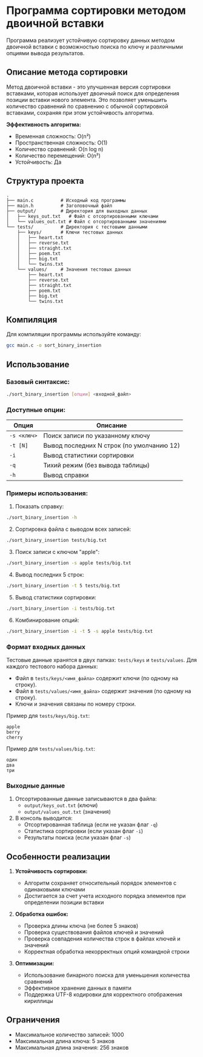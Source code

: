 # Программа сортировки методом двоичной вставки

Программа реализует устойчивую сортировку данных методом двоичной вставки с возможностью поиска по ключу и различными опциями вывода результатов.

## Описание метода сортировки

Метод двоичной вставки - это улучшенная версия сортировки вставками, которая использует двоичный поиск для определения позиции вставки нового элемента. Это позволяет уменьшить количество сравнений по сравнению с обычной сортировкой вставками, сохраняя при этом устойчивость алгоритма.

**Эффективность алгоритма:**
- Временная сложность: O(n²)
- Пространственная сложность: O(1)
- Количество сравнений: O(n log n)
- Количество перемещений: O(n²)
- Устойчивость: Да

## Структура проекта

```
.
├── main.c          # Исходный код программы
├── main.h          # Заголовочный файл
├── output/         # Директория для выходных данных
│   ├── keys_out.txt   # Файл с отсортированными ключами
│   └── values_out.txt # Файл с отсортированными значениями
└── tests/          # Директория с тестовыми данными
    ├── keys/       # Ключи тестовых данных
    │   ├── heart.txt
    │   ├── reverse.txt
    │   ├── straight.txt
    │   ├── poem.txt
    │   ├── big.txt
    │   └── twins.txt
    └── values/     # Значения тестовых данных
        ├── heart.txt
        ├── reverse.txt
        ├── straight.txt
        ├── poem.txt
        ├── big.txt
        └── twins.txt
```

## Компиляция

Для компиляции программы используйте команду:
```bash
gcc main.c -o sort_binary_insertion
```

## Использование

### Базовый синтаксис:
```bash
./sort_binary_insertion [опции] <входной_файл>
```

### Доступные опции:

| Опция | Описание |
|-------|----------|
| `-s <ключ>` | Поиск записи по указанному ключу |
| `-t [N]` | Вывод последних N строк (по умолчанию 12) |
| `-i` | Вывод статистики сортировки |
| `-q` | Тихий режим (без вывода таблицы) |
| `-h` | Вывод справки |

### Примеры использования:

1. Показать справку:
```bash
./sort_binary_insertion -h
```

2. Сортировка файла с выводом всех записей:
```bash
./sort_binary_insertion tests/big.txt
```

3. Поиск записи с ключом "apple":
```bash
./sort_binary_insertion -s apple tests/big.txt
```

4. Вывод последних 5 строк:
```bash
./sort_binary_insertion -t 5 tests/big.txt
```

5. Вывод статистики сортировки:
```bash
./sort_binary_insertion -i tests/big.txt
```

6. Комбинирование опций:
```bash
./sort_binary_insertion -i -t 5 -s apple tests/big.txt
```

### Формат входных данных

Тестовые данные хранятся в двух папках: `tests/keys` и `tests/values`. Для каждого тестового набора данных:
- Файл в `tests/keys/<имя_файла>` содержит ключи (по одному на строку).
- Файл в `tests/values/<имя_файла>` содержит значения (по одному на строку).
- Ключи и значения связаны по номеру строки.

Пример для `tests/keys/big.txt`:
```
apple
berry
cherry
```

Пример для `tests/values/big.txt`:
```
один
два
три
```

### Выходные данные

1. Отсортированные данные записываются в два файла:
   - `output/keys_out.txt` (ключи)
   - `output/values_out.txt` (значения)
2. В консоль выводится:
   - Отсортированная таблица (если не указан флаг `-q`)
   - Статистика сортировки (если указан флаг `-i`)
   - Результаты поиска (если указан флаг `-s`)

## Особенности реализации

1. **Устойчивость сортировки:**
   - Алгоритм сохраняет относительный порядок элементов с одинаковыми ключами
   - Достигается за счет учета исходного порядка элементов при определении позиции вставки

2. **Обработка ошибок:**
   - Проверка длины ключа (не более 5 знаков)
   - Проверка существования файлов ключей и значений
   - Проверка совпадения количества строк в файлах ключей и значений
   - Корректная обработка некорректных опций командной строки

3. **Оптимизации:**
   - Использование бинарного поиска для уменьшения количества сравнений
   - Эффективное хранение данных в памяти
   - Поддержка UTF-8 кодировки для корректного отображения кириллицы

## Ограничения

- Максимальное количество записей: 1000
- Максимальная длина ключа: 5 знаков
- Максимальная длина значения: 256 знаков